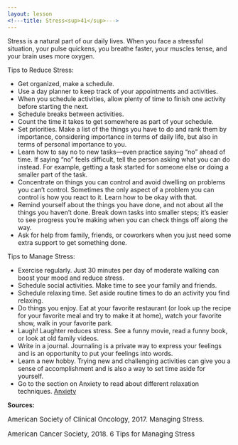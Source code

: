 ```yaml
---
layout: lesson
<!---title: Stress<sup>41</sup>--->
---
```


Stress is a natural part of our daily lives. When you face a stressful situation, your pulse quickens, you breathe faster, your muscles tense, and your brain uses more oxygen.

Tips to Reduce Stress:

* Get organized, make a schedule. 
* Use a day planner to keep track of your appointments and activities. 
* When you schedule activities, allow plenty of time to finish one activity before starting the next. 
* Schedule breaks between activities. 
* Count the time it takes to get somewhere as part of your schedule.
* Set priorities. Make a list of the things you have to do and rank them by importance, considering importance in terms of daily life, but also in terms of personal importance to you. 
* Learn how to say no to new tasks—even practice saying “no” ahead of time. If saying “no” feels difficult, tell the person asking what you can do instead. For example, getting a task started for someone else or doing a smaller part of the task.
* Concentrate on things you can control and avoid dwelling on problems you can’t control. Sometimes the only aspect of a problem you can control is how you react to it. Learn how to be okay with that. 
* Remind yourself about the things you have done, and not about all the things you haven’t done. Break down tasks into smaller steps; it’s easier to see progress you’re making when you can check things off along the way.
* Ask for help from family, friends, or coworkers when you just need some extra support to get something done.


Tips to Manage Stress:

* Exercise regularly. Just 30 minutes per day of moderate walking can boost your mood and reduce stress.
* Schedule social activities. Make time to see your family and friends.
* Schedule relaxing time. Set aside routine times to do an activity you find relaxing.
* Do things you enjoy. Eat at your favorite restaurant (or look up the recipe for your favorite meal and try to make it at home), watch your favorite show, walk in your favorite park.
* Laugh! Laughter reduces stress. See a funny movie, read a funny book, or look at old family videos.
* Write in a journal. Journaling is a private way to express your feelings and is an opportunity to put your feelings into words.
* Learn a new hobby. Trying new and challenging activities can give you a sense of accomplishment and is also a way to set time aside for yourself.  
* Go to the section on Anxiety to read about different relaxation techniques. [Anxiety](https://scnslabutsa.github.io/myhthelperEduContent/OHS17a/index.html)

**Sources:**

<span style="font-size:15px;">American Society of Clinical Oncology, 2017. Managing Stress.</span>

<span style="font-size:15px;">American Cancer Society, 2018. 6 Tips for Managing Stress</span>
